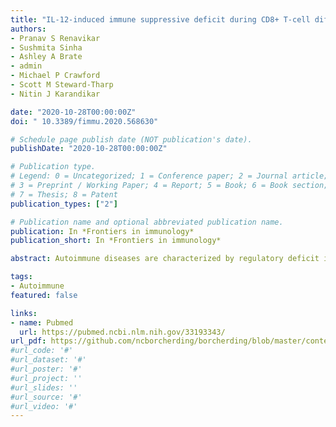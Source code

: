 ```yaml
---
title: "IL-12-induced immune suppressive deficit during CD8+ T-cell differentiation"
authors:
- Pranav S Renavikar
- Sushmita Sinha
- Ashley A Brate
- admin
- Michael P Crawford
- Scott M Steward-Tharp
- Nitin J Karandikar

date: "2020-10-28T00:00:00Z"
doi: " 10.3389/fimmu.2020.568630"

# Schedule page publish date (NOT publication's date).
publishDate: "2020-10-28T00:00:00Z"

# Publication type.
# Legend: 0 = Uncategorized; 1 = Conference paper; 2 = Journal article;
# 3 = Preprint / Working Paper; 4 = Report; 5 = Book; 6 = Book section;
# 7 = Thesis; 8 = Patent
publication_types: ["2"]

# Publication name and optional abbreviated publication name.
publication: In *Frontiers in immunology*
publication_short: In *Frontiers in immunology*

abstract: Autoimmune diseases are characterized by regulatory deficit in both the CD4+ and CD8+ T-cell compartments. We have shown that CD8+ T-cells associated with acute relapse of multiple sclerosis are significantly deficient in their immune suppressive ability. We hypothesized that distinct CD8+ cytotoxic T-cell (Tc) lineages, determined by cytokine milieu during naïve T-cell differentiation, may harbor differential ability to suppress effector CD4+ T-cells. We differentiated purified human naïve CD8+ T-cells in vitro toward Tc0 (media control), Tc1 and Tc17 lineages. Using in vitro flow cytometric suppression assays, we observed that Tc0 and Tc17 cells had similar suppressive ability. In contrast, Tc1 cells showed significant loss of suppressive ability against ex vivo CD4+ T-cells and in vitro-differentiated Th0, Th1 and Th17 cells. Of note, Tc1 cells were also suboptimal in suppressing CD4-induced acute xenogeneic graft versus host disease (xGVHD) in vivo. Tc subtypes derived under various cytokine combinations revealed that IL-12-containing conditions resulted in less suppressive cells exhibiting dysregulated cytotoxic degranulation. RNA sequencing transcriptome analyses indicated differential regulation of inflammatory genes and enrichment in GM-CSF-associated pathways. These studies provide insights into the role of T-cell differentiation in CD8 suppressive biology and may reveal therapeutically targetable pathways to reverse suppressive deficit during immune-mediated disease.

tags:
- Autoimmune
featured: false

links:
- name: Pubmed
  url: https://pubmed.ncbi.nlm.nih.gov/33193343/
url_pdf: https://github.com/ncborcherding/borcherding/blob/master/content/publication/renavikar202012/renavikar202012.pdf
#url_code: '#'
#url_dataset: '#'
#url_poster: '#'
#url_project: ''
#url_slides: ''
#url_source: '#'
#url_video: '#'
---
```


